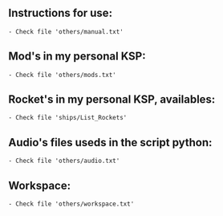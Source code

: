 ## Instructions for use:
	- Check file 'others/manual.txt'

## Mod's in my personal KSP:
	- Check file 'others/mods.txt'

## Rocket's in my personal KSP, availables:
	- Check file 'ships/List_Rockets'

## Audio's files useds in the script python:
	- Check file 'others/audio.txt'

## Workspace:
	- Check file 'others/workspace.txt'	
